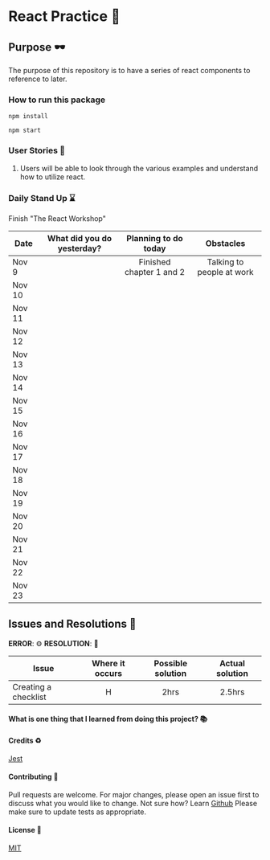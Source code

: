 # React Practice :rocket:

## Purpose :dark_sunglasses:

The purpose of this repository is to have a series of react components to reference to later.

### How to run this package

```
npm install
```

```
npm start
```

### User Stories :telescope:

1. Users will be able to look through the various examples and understand how to utilize react.

### Daily Stand Up :hourglass:

Finish "The React Workshop" 

| Date   | What did you do yesterday? |   Planning to do today   |         Obstacles         |
| ------ | :------------------------: | :----------------------: | :-----------------------: |
| Nov 9  |                            | Finished chapter 1 and 2 | Talking to people at work |
| Nov 10 |                            |                          |                           |
| Nov 11 |                            |                          |                           |
| Nov 12 |                            |                          |                           |
| Nov 13 |                            |                          |                           |
| Nov 14 |                            |                          |                           |
| Nov 15 |                            |                          |                           |
| Nov 16 |                            |                          |                           |
| Nov 17 |                            |                          |                           |
| Nov 18 |                            |                          |                           |
| Nov 19 |                            |                          |                           |
| Nov 20 |                            |                          |                           |
| Nov 21 |                            |                          |                           |
| Nov 22 |                            |                          |                           |
| Nov 23 |                            |                          |                           |

## Issues and Resolutions :flashlight:

**ERROR**: :gear:
**RESOLUTION**: :key:

| Issue                | Where it occurs | Possible solution | Actual solution |
| -------------------- | :-------------: | :---------------: | :-------------: |
| Creating a checklist |        H        |       2hrs        |     2.5hrs      |

#### What is one thing that I learned from doing this project? :books:

#### Credits :recycle:

[Jest](https://jestjs.io/)

#### Contributing :round_pushpin:

Pull requests are welcome. For major changes, please open an issue first to discuss what you would like to change.
Not sure how? Learn [Github](https://www.youtube.com/watch?v=3RjQznt-8kE&list=PL4cUxeGkcC9goXbgTDQ0n_4TBzOO0ocPR)
Please make sure to update tests as appropriate.

#### License :memo:

[MIT](https://choosealicense.com/licenses/mit/)
